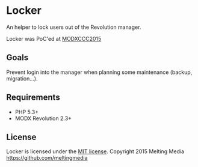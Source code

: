 # Locker

An helper to lock users out of the Revolution manager.

Locker was PoC'ed at [MODXCCC2015](https://github.com/modx-ccc-2015)


## Goals

Prevent login into the manager when planning some maintenance (backup, migration...).

## Requirements

* PHP 5.3+
* MODX Revolution 2.3+


## License

Locker is licensed under the [MIT license](LICENSE.md).
Copyright 2015 Melting Media <https://github.com/meltingmedia>
